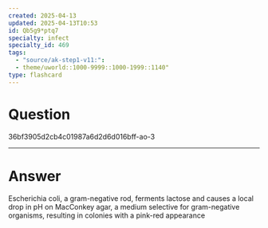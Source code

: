 ```yaml
---
created: 2025-04-13
updated: 2025-04-13T10:53
id: Qb5g9*ptq7
specialty: infect
specialty_id: 469
tags:
  - "source/ak-step1-v11:": 
  - theme/uworld::1000-9999::1000-1999::1140"
type: flashcard
---
```


# Question
36bf3905d2cb4c01987a6d2d6d016bff-ao-3

---

# Answer
Escherichia coli, a gram-negative rod, ferments lactose and causes a local drop in pH on MacConkey agar, a medium selective for gram-negative organisms, resulting in colonies with a pink-red appearance